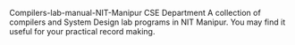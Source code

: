  Compilers-lab-manual-NIT-Manipur CSE Department
 A collection of compilers  and System Design lab programs in NIT Manipur. You may find it useful for your practical record making.
